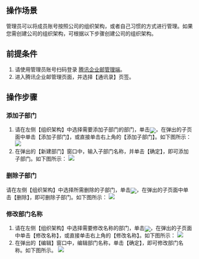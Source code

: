 ## 操作场景
管理员可以将成员账号按照公司的组织架构，或者自己习惯的方式进行管理。如果您需创建公司的组织架构，可根据以下步骤创建公司的组织架构。

## 前提条件
1. 请使用管理员账号扫码登录 [腾讯企业邮管理端](https://exmail.qq.com/login)。
2. 进入腾讯企业邮管理页面，并选择【通讯录】页签。

## 操作步骤

### 添加子部门
1. 请在左侧【组织架构】中选择需要添加子部门的部门，单击<span ><img src="https://main.qcloudimg.com/raw/f35d975aae6b2644f13e3874e2d9872e.png" style="margin-bottom:-5px;"/></span>，在弹出的子页面中单击【添加子部门】，或直接单击右上角的【添加子部门】。如下图所示：
![](https://main.qcloudimg.com/raw/f8386b21973ab8256557ecaa91d995af.png)
2. 在弹出的【新建部门】窗口中，输入子部门名称，并单击【确定】，即可添加子部门。如下图所示：
![](https://main.qcloudimg.com/raw/9235e9c3955138af70fbf58ef72fd874.png)

### 删除子部门
请在左侧【组织架构】中选择所需删除的子部门，单击<span ><img src="https://main.qcloudimg.com/raw/f35d975aae6b2644f13e3874e2d9872e.png" style="margin-bottom:-5px;"/></span>，在弹出的子页面中单击【删除】，即可删除子部门。如下图所示：
![](https://main.qcloudimg.com/raw/003fb1c6e9458c8163fd28847f3f5635.png)

### 修改部门名称
1. 请在左侧【组织架构】中选择需要修改名称的部门，单击<span ><img src="https://main.qcloudimg.com/raw/f35d975aae6b2644f13e3874e2d9872e.png" style="margin-bottom:-5px;"/></span>，在弹出的子页面中单击【修改名称】，或直接单击右上角的【修改名称】。如下图所示：
![](https://main.qcloudimg.com/raw/191994963c598a263e1c9016646c079c.png)
2. 在弹出的【编辑】窗口中，编辑部门名称，单击【确定】，即可修改部门名称。如下图所示。
![](https://main.qcloudimg.com/raw/dc9b30ce0d1de06cf0f0091b6ab95234.png)





